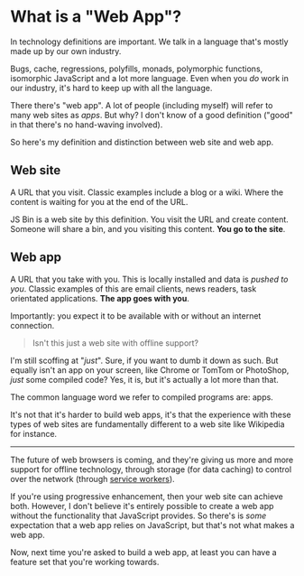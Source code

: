 # What is a "Web App"?

In technology definitions are important. We talk in a language that's mostly made up by our own industry.

Bugs, cache, regressions, polyfills, monads, polymorphic functions, isomorphic JavaScript and a lot more language. Even when you *do* work in our industry, it's hard to keep up with all the language.

There there's "web app". A lot of people (including myself) will refer to many web sites as *apps*. But why? I don't know of a good definition ("good" in that there's no hand-waving involved).

So here's my definition and distinction between web site and web app.

<!--more-->

## Web site

A URL that you visit. Classic examples include a blog or a wiki. Where the content is waiting for you at the end of the URL.

JS Bin is a web site by this definition. You visit the URL and create content. Someone will share a bin, and you visiting this content. **You go to the site**.

## Web app

A URL that you take with you. This is locally installed and data is *pushed to you*. Classic examples of this are email clients, news readers, task orientated applications. **The app goes with you**.

Importantly: you expect it to be available with or without an internet connection.

> Isn't this just a web site with offline support?

I'm still scoffing at "*just*". Sure, if you want to dumb it down as such. But equally isn't an app on your screen, like Chrome or TomTom or PhotoShop, *just* some compiled code? Yes, it is, but it's actually a lot more than that.

The common language word we refer to compiled programs are: apps.

It's not that it's harder to build web apps, it's that the experience with these types of web sites are fundamentally different to a web site like Wikipedia for instance.

---

The future of web browsers is coming, and they're giving us more and more support for offline technology, through storage (for data caching) to control over the network (through [service workers](https://github.com/slightlyoff/ServiceWorker)).

If you're using progressive enhancement, then your web site can achieve both. However, I don't believe it's entirely possible to create a web app without the functionality that JavaScript provides. So there's is *some* expectation that a web app relies on JavaScript, but that's not what makes a web app.

Now, next time you're asked to build a web app, at least you can have a feature set that you're working towards.